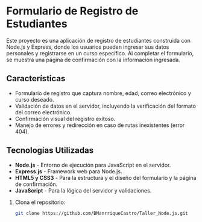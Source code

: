 # Formulario de Registro de Estudiantes

Este proyecto es una aplicación de registro de estudiantes construida con Node.js y Express, donde los usuarios pueden ingresar sus datos personales y registrarse en un curso específico. Al completar el formulario, se muestra una página de confirmación con la información ingresada.

## Características

- Formulario de registro que captura nombre, edad, correo electrónico y curso deseado.
- Validación de datos en el servidor, incluyendo la verificación del formato del correo electrónico.
- Confirmación visual del registro exitoso.
- Manejo de errores y redirección en caso de rutas inexistentes (error 404).

## Tecnologías Utilizadas

- **Node.js** - Entorno de ejecución para JavaScript en el servidor.
- **Express.js** - Framework web para Node.js.
- **HTML5 y CSS3** - Para la estructura y el diseño del formulario y la página de confirmación.
- **JavaScript** - Para la lógica del servidor y validaciones.

1. Clona el repositorio:
   ```bash
   git clone https://github.com/BManrriqueCastro/Taller_Node.js.git
   ```
